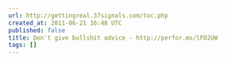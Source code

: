 ```yaml
---
url: http://gettingreal.37signals.com/toc.php
created_at: 2011-06-21 16:48 UTC
published: false
title: Don't give bullshit advice - http://perfor.ms/lFD2UW
tags: []
---
```



